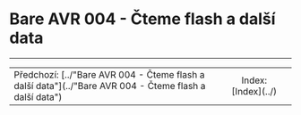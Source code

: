 # Bare AVR 004 - Čteme flash a další data
---
<table><tr><td align="left">Předchozí: [../"Bare AVR 004 - Čteme flash a další data"](../"Bare AVR 004 - Čteme flash a další data") </td><td align="center">Index: [Index](../)</td><td align="right>Následující: [../"Bare AVR 004 - Čteme flash a další data"](../"Bare AVR 004 - Čteme flash a další data")</td></tr></table>

